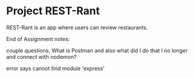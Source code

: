 # Project REST-Rant

REST-Rant is an app where users can review restaurants.



End of Assignment notes:

couple questions, What is Postman and also what did I do that I no longer and connect with nodemon?

error says cannot find module 'express'